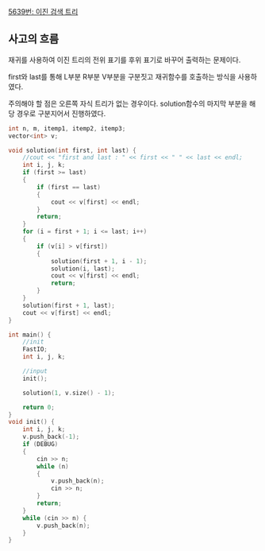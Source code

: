 [5639번: 이진 검색 트리](https://www.acmicpc.net/problem/5639)

## 사고의 흐름

재귀를 사용하여 이진 트리의 전위 표기를 후위 표기로 바꾸어 출력하는 문제이다.

first와 last를 통해 L부분 R부분 V부분을 구분짓고 재귀함수를 호출하는 방식을 사용하였다.

주의해야 할 점은 오른쪽 자식 트리가 없는 경우이다. solution함수의 마지막 부분을 해당 경우로 구분지어서 진행하였다.

```cpp
int n, m, itemp1, itemp2, itemp3;
vector<int> v;

void solution(int first, int last) {
	//cout << "first and last : " << first << " " << last << endl;
	int i, j, k;
	if (first >= last)
	{
		if (first == last)
		{
			cout << v[first] << endl;
		}
		return;
	}
	for (i = first + 1; i <= last; i++)
	{
		if (v[i] > v[first])
		{
			solution(first + 1, i - 1);
			solution(i, last);
			cout << v[first] << endl;
			return;
		}
	}
	solution(first + 1, last);
	cout << v[first] << endl;
}

int main() {
	//init
	FastIO;
	int i, j, k;

	//input
	init();

	solution(1, v.size() - 1);

	return 0;
}
void init() {
	int i, j, k;
	v.push_back(-1);
	if (DEBUG)
	{
		cin >> n;
		while (n)
		{
			v.push_back(n);
			cin >> n;
		}
		return;
	}
	while (cin >> n) {
		v.push_back(n);
	}
}
```
